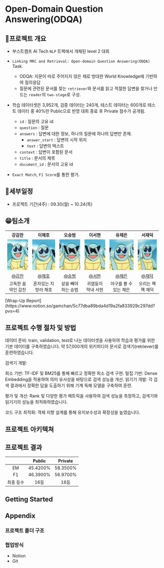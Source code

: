 # Open-Domain Question Answering(ODQA)

## 📕프로젝트 개요

* 부스트캠프 AI Tech `NLP` 트랙에서 개체된 level 2 대회
* `Linking MRC and Retrieval: Open-domain Question Answering(ODQA)` Task.
  * ODQA: 지문이 따로 주어지지 않은 채로 방대한 World Knowledge에 기반하여 질의응답
  * 질문에 관련된 문서를 찾는 `retriever`와 문서를 읽고 적절한 답변을 찾거나 만드는 `reader`의 `two-stage`로 구성.
* 학습 데이터셋은 3,952개, 검증 데이터는 240개, 테스트 데이터는 600개로 테스트 데이터 중 40%만 Public으로 반영 대회 종료 후 Private 점수가 공개됨.
  * `id` : 질문의 고유 id
  * `question` : 질문
  * `answers` : 답변에 대한 정보, 하나의 질문에 하나의 답변만 존재.
    * `answer_start` : 답변의 시작 위치
    * `text` : 답변의 텍스트
  * `context` : 답변이 포함된 문서
  * `title` : 문서의 제목
  * `document_id` : 문서의 고유 id

* `Exact Match`, `F1 Score`를 통한 평가.

## 📆세부일정

* 프로젝트 기간(4주) : 09.30(월) ~ 10.24(목)

## 😁팀소개

<table style="width: 100%; text-align: center;">
  <tr>
    <th>강감찬</th>
    <th>이채호</th>
    <th>오승범</th>
    <th>이서현</th>
    <th>유채은</th>
    <th>서재덕</th>
  </tr>
  <tr>
    <td><img src="./docs/image/README/꼬부기1.png" alt="꼬부기1" width="100" height="100"></td>
    <td><img src="./docs/image/README/꼬부기2.png" alt="꼬부기2" width="100" height="100"></td>
    <td><img src="./docs/image/README/꼬부기3.png" alt="꼬부기3" width="100" height="100"></td>
    <td><img src="./docs/image/README/꼬부기4.png" alt="꼬부기4" width="100" height="100"></td>
    <td><img src="./docs/image/README/꼬부기5.png" alt="꼬부기5" width="100" height="100"></td>
    <td><img src="./docs/image/README/꼬부기6.png" alt="꼬부기6" width="100" height="100"></td>
  </tr>
  <tr>
    <td><a href="https://github.com/gsgh3016">@감찬</a></td>
    <td><a href="https://github.com/chell9999">@채호</a></td>
    <td><a href="https://github.com/Sbeom12">@승범</a></td>
    <td><a href="https://github.com/seohyeon0677">@서현</a></td>
    <td><a href="https://github.com/canolayoo78">@채은</a></td>
    <td><a href="https://github.com/jduck301">@재덕</a></td>
  </tr>
  <tr>
    <td>고독한 음악인 감찬</td>
    <td>혼자있는 지방러 채호</td>
    <td>살을 빼야하는 승범</td>
    <td>귀염둥이 막내 서현</td>
    <td>야구를 볼 수 있는 채은</td>
    <td>오리는 꽥꽥 재덕</td>
  </tr>
</table>
[Wrap-Up Report](https://www.notion.so/gamchan/5c77dba89bda4d19a2fa833929c297dd?pvs=4)

## 프로젝트 수행 절차 및 방법
데이터 준비: train, validation, test로 나눈 데이터셋을 사용하여 학습과 평가를 위한 기본 데이터를 구축하였습니다. 약 57,000개의 위키피디아 문서로 검색기(retriever)를 훈련하였습니다.

검색기 개발:

희소 기반: TF-IDF 및 BM25를 통해 빠르고 정확한 희소 검색 구현.
밀집 기반: Dense Embedding을 적용하여 의미 유사성을 바탕으로 검색 성능을 개선.
읽기기 개발: 각 검색 결과에서 정확한 답을 도출하기 위해 기계 독해 모델을 구축하여 훈련.

평가 및 개선: Rank 및 다양한 평가 메트릭을 사용하여 검색 성능을 측정하고, 검색기와 읽기기의 성능을 최적화하였습니다.

코드 구조 최적화: 객체 지향 설계를 통해 유지보수성과 확장성을 높였습니다.


## 프로젝트 아키텍쳐


## 프로젝트 결과
||Public|Private|
|:-:|:-:|:-:|
|EM|45.4200%|58.3500%|
|F1|46.3900%|56.9700%|
|최종 등수|16등|16등|


## Getting Started

## Appendix

### 프로젝트 폴더 구조

### 협업방식

* Notion
* Git